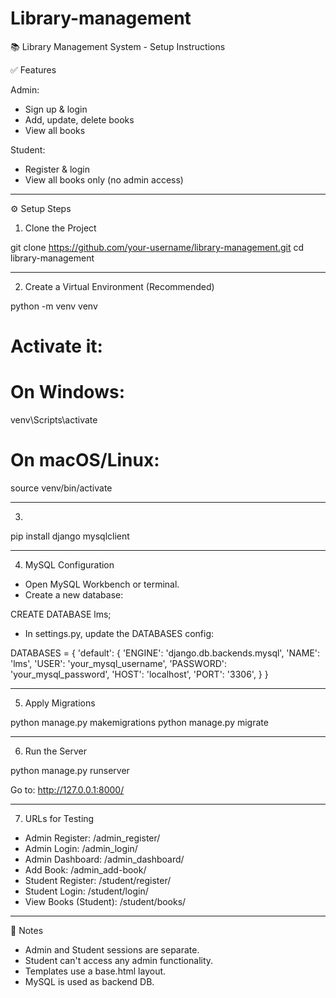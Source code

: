 # Library-management


📚 Library Management System - Setup Instructions

✅ Features

Admin:
- Sign up & login
- Add, update, delete books
- View all books

Student:
- Register & login
- View all books only (no admin access)

---

⚙️ Setup Steps

1. Clone the Project

git clone https://github.com/your-username/library-management.git
cd library-management

---

2. Create a Virtual Environment (Recommended)

python -m venv venv
# Activate it:
# On Windows:
venv\Scripts\activate
# On macOS/Linux:
source venv/bin/activate

---

3. 

pip install django mysqlclient

---

4. MySQL Configuration

- Open MySQL Workbench or terminal.
- Create a new database:

CREATE DATABASE lms;

- In settings.py, update the DATABASES config:

DATABASES = {
    'default': {
        'ENGINE': 'django.db.backends.mysql',
        'NAME': 'lms',
        'USER': 'your_mysql_username',
        'PASSWORD': 'your_mysql_password',
        'HOST': 'localhost',
        'PORT': '3306',
    }
}

---

5. Apply Migrations

python manage.py makemigrations
python manage.py migrate

---

6. Run the Server

python manage.py runserver

Go to: http://127.0.0.1:8000/

---

7. URLs for Testing

- Admin Register: /admin_register/
- Admin Login: /admin_login/
- Admin Dashboard: /admin_dashboard/
- Add Book: /admin_add-book/
- Student Register: /student/register/
- Student Login: /student/login/
- View Books (Student): /student/books/

---

📝 Notes

- Admin and Student sessions are separate.
- Student can't access any admin functionality.
- Templates use a base.html layout.
- MySQL is used as backend DB.
